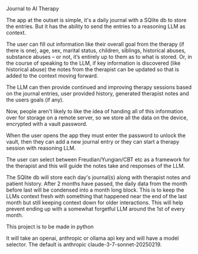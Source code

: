 Journal to AI Therapy 

 

The app at the outset is simple, it's a daily journal with a SQlite db to store the entries. But it has the ability to send the entries to a reasoning LLM as context. 

The user can fill out information like their overall goal from the therapy (if there is one), age, sex, marital status, children, siblings, historical abuses, substance abuses – or not, it’s entirely up to them as to what is stored. Or, in the course of speaking to the LLM, if key information is discovered (like historical abuse) the notes from the therapist can be updated so that is added to the context moving forward. 

The LLM can then provide continued and improving therapy sessions based on the journal entries, user provided history, generated therapist notes and the users goals (if any). 

Now, people aren't likely to like the idea of handing all of this information over for storage on a remote server, so we store all the data on the device, encrypted with a vault password. 

When the user opens the app they must enter the password to unlock the vault, then they can add a new journal entry or they can start a therapy session with reasoning LLM. 

The user can select between Freudian/Yungian/CBT etc as a framework for the therapist and this will guide the notes take and responses of the LLM. 

The SQlite db will store each day's journal(s) along with therapist notes and patient history. After 2 months  have passed, the daily data from the month before last will be condensed into a month long block. This is to keep the LLMs context fresh with something that happened near the end of the last month but still keeping context down for older interactions. This will help prevent ending up with a somewhat forgetful LLM around the 1st of every month. 

This project is to be made in python

It will take an openai, anthropic or ollama api key and will have a model selector. The default is anthropic claude-3-7-sonnet-20250219.

